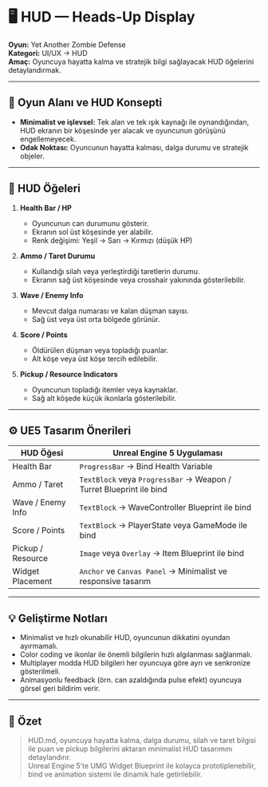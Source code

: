 # 🖥️ HUD — Heads-Up Display

**Oyun:** Yet Another Zombie Defense  
**Kategori:** UI/UX → HUD  
**Amaç:** Oyuncuya hayatta kalma ve stratejik bilgi sağlayacak HUD öğelerini detaylandırmak.

---

## 🌌 Oyun Alanı ve HUD Konsepti

- **Minimalist ve işlevsel:** Tek alan ve tek ışık kaynağı ile oynandığından, HUD ekranın bir köşesinde yer alacak ve oyuncunun görüşünü engellemeyecek.  
- **Odak Noktası:** Oyuncunun hayatta kalması, dalga durumu ve stratejik objeler.  

---

## 🔄 HUD Öğeleri

1. **Health Bar / HP**  
   - Oyuncunun can durumunu gösterir.  
   - Ekranın sol üst köşesinde yer alabilir.  
   - Renk değişimi: Yeşil → Sarı → Kırmızı (düşük HP)  

2. **Ammo / Taret Durumu**  
   - Kullandığı silah veya yerleştirdiği taretlerin durumu.  
   - Ekranın sağ üst köşesinde veya crosshair yakınında gösterilebilir.  

3. **Wave / Enemy Info**  
   - Mevcut dalga numarası ve kalan düşman sayısı.  
   - Sağ üst veya üst orta bölgede görünür.  

4. **Score / Points**  
   - Öldürülen düşman veya topladığı puanlar.  
   - Alt köşe veya üst köşe tercih edilebilir.  

5. **Pickup / Resource Indicators**  
   - Oyuncunun topladığı itemler veya kaynaklar.  
   - Sağ alt köşede küçük ikonlarla gösterilebilir.  

---

## ⚙️ UE5 Tasarım Önerileri

| HUD Öğesi | Unreal Engine 5 Uygulaması |
|-----------|---------------------------|
| Health Bar | `ProgressBar` → Bind Health Variable |
| Ammo / Taret | `TextBlock` veya `ProgressBar` → Weapon / Turret Blueprint ile bind |
| Wave / Enemy Info | `TextBlock` → WaveController Blueprint ile bind |
| Score / Points | `TextBlock` → PlayerState veya GameMode ile bind |
| Pickup / Resource | `Image` veya `Overlay` → Item Blueprint ile bind |
| Widget Placement | `Anchor` ve `Canvas Panel` → Minimalist ve responsive tasarım |

---

## 💡 Geliştirme Notları

- Minimalist ve hızlı okunabilir HUD, oyuncunun dikkatini oyundan ayırmamalı.  
- Color coding ve ikonlar ile önemli bilgilerin hızlı algılanması sağlanmalı.  
- Multiplayer modda HUD bilgileri her oyuncuya göre ayrı ve senkronize gösterilmeli.  
- Animasyonlu feedback (örn. can azaldığında pulse efekt) oyuncuya görsel geri bildirim verir.  

---

## 📌 Özet

> HUD.md, oyuncuya hayatta kalma, dalga durumu, silah ve taret bilgisi ile puan ve pickup bilgilerini aktaran minimalist HUD tasarımını detaylandırır.  
> Unreal Engine 5’te UMG Widget Blueprint ile kolayca prototiplenebilir, bind ve animation sistemi ile dinamik hale getirilebilir.
